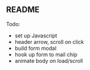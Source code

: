 ## README

Todo: 
- set up Javascript
- header arrow, scroll on click
- build form modal
- hook up form to mail chip
- animate body on load/scroll
